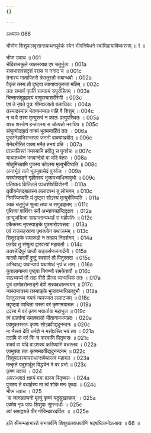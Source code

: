 ```yaml
---
{}

---
```



अध्यायः 066

भीष्मेण शिशुपालवृत्तान्तकथनपूर्वकं स्वेन भीमनिषेधने स्वाभिप्रायाविष्करणम् ॥ 1 ॥

भीष्म उवाच ॥	001  
चेदिराजकुले जातस्त्र्यक्ष एष चतुर्भुजः ।	001a  
रासभारावसदृशं ररास च ननाद च ॥	001c  
तेनास्य मातापितरौ त्रेसतुस्तौ सबान्धवौ ।	002a  
वैकृतं तस्य तौ दृष्ट्वा त्यागायाकुरुतां मतिम् ॥	002c  
ततः सभार्यं नृपतिं सामात्यं सपुरोहितम् ।	003a  
चिन्तासंमूढहृदयं वागुवाचाशरीरेणी ॥	003c  
एष ते नृपते पुत्रः श्रीमाञ्जातो बलाधिकः ।	004a  
तस्मादस्मान्न भेतव्यमव्यग्रः पाहि वै शिशुम् ॥	004c  
न च वै तस्य मृत्युस्त्वं न कालः प्रत्युपस्थितः ।	005a  
यश्च शस्त्रेण हन्ताऽस्य स चोत्पन्नो नराधिप ॥	005c  
संश्रुत्योदाहृतं वाक्यं भूतमन्तर्हितं ततः ।	006a  
पुत्रस्नेहाभिसन्तप्ता जननी वाक्यमब्रवीत् ॥	006c  
येनेदमीरितं वाक्यं ममैतं तनयं प्रति ।	007a  
प्राञ्जलिस्तं नमस्यामि ब्रवीतु स पुनर्वचः ॥	007c  
याथातथ्येन भगवान्देवो वा यदि वेतरः ।	008a  
श्रोतुमिच्छामि पुत्रस्य कोऽस्य मृत्युर्भविष्यति ॥	008c  
अन्तर्भूतं ततो भूतमुवाचेदं पुनर्वचः ।	009a  
यस्योत्सङ्गे गृहीतस्य भुजावभ्यधिकावुभौ ॥	009c  
पतिष्यतः क्षितितले पञ्चशीर्षाविवोरगौ ।	010a  
तृतीयमेतद्बालस्य ललाटस्थं तु लोचनम् ॥	010c  
निमज्जिष्यति यं दृष्ट्वा सोऽस्य मृत्युर्भविष्यति ।	011a  
त्र्यक्षं चतुर्भुजं श्रुत्वा तथा च समुदाहृतम् ॥	011c  
पृथिव्यां पार्थिवाः सर्वे अभ्यागच्छन्दिदृक्षवः ।	012a  
तान्पूजयित्वा सम्प्राप्तान्यथार्हं स महीपतिः ॥	012c  
एकैकस्य नृपस्याङ्के पुत्रमारोपयत्तदा ।	013a  
एवं राजसहस्राणा पृथक्त्वेन यथाक्रमम् ॥	013c  
शिशुरङ्के समारूढो न तत्प्राप निदर्शनम् ।	014a  
एतदेव तु संश्रुत्य द्वारवत्यां महाबलौ ॥	014c  
ततश्चेदिपुरं प्राप्तौ सङ्कर्षणजनार्दनौ ।	015a  
यादवौ यादवीं द्रुष्टुं स्वसारं तौ पितुस्तदा ॥	015c  
अभिवाद्य यथान्यायं यथाश्रेष्ठं नृपं च ताम् ।	016a  
कुशलानामयं पृष्ट्वा निषण्णौ रामकेशवौ ॥	016c  
साऽभ्यर्च्य तौ तदा वीरौ प्रीत्या चाभ्यधिकं ततः ।	017a  
पुत्रं दामोदरोत्सङ्गे देवी सन्न्यदधात्स्वयम् ॥	017c  
न्यस्तमात्रस्य तस्याङ्के भुजावभ्यधिकावुभौ ।	018a  
पेततुस्तच्च नयनं न्यमज्जत ललाटजम् ॥	018c  
तद्दृष्ट्वा व्यथिता त्रस्ता वरं कृष्णमयाचत ।	019a  
ददस्व मे वरं कृष्ण भयार्ताया महाभुज ॥	019c  
त्वं ह्यार्तानां समाश्वासो भीतानामभयप्रदः ।	020a  
एवमुक्तस्ततः कृष्णः सोऽब्रवीद्यदुनन्दनः ॥	020c  
मा भैस्त्वं देवि धर्मज्ञे न मत्तोऽस्ति भयं तव ।	021a  
ददामि कं वरं किं च करवाणि पितृष्वसः ॥	021c  
शक्यं वा यदि वाऽशक्यं करिष्यामि वचस्तव ।	022a  
एवमुक्ता ततः कृष्णमब्रवीद्यदुनन्दनम् ॥	022c  
शिशुपालस्यापराधान्क्षमेथास्त्वं महाबल ।	023a  
मत्कृते यदुशार्दूल विद्ध्येनं मे वरं प्रभो ॥	023c  
कृष्ण उवाच ।	024  
अपराधशतं क्षाम्यं मया ह्यस्य पितृष्वसः ।	024a  
पुत्रस्य ते वधार्हस्य मा त्वं शोके मनः कृथाः ॥	024c  
भीष्म उवाच ।	025  
`स जानन्नात्मनो मृत्युं कृष्णं यदुसुखावहम्' ।	025a  
एवमेष नृपः पापः शिशुपाः सुमन्दधीः ।	025c  
त्वां समाह्वयते वीर गोविन्दवरदर्पितः ॥ ॥	025e  

इति श्रीमन्महाभारते सभापर्वणि शिशुपालवधपर्वणि षट्षष्टितमोऽध्यायः ॥ 66 ॥